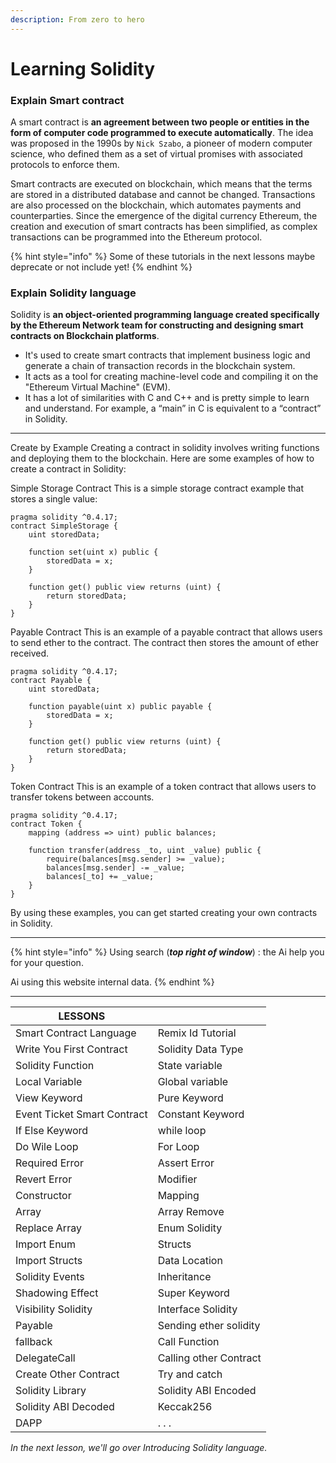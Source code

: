 ```yaml
---
description: From zero to hero
---
```


# Learning Solidity

### Explain Smart contract

A smart contract is **an agreement between two people or entities in the form of computer code programmed to execute automatically**. The idea was proposed in the 1990s by `Nick Szabo`, a pioneer of modern computer science, who defined them as a set of virtual promises with associated protocols to enforce them.

Smart contracts are executed on blockchain, which means that the terms are stored in a distributed database and cannot be changed. Transactions are also processed on the blockchain, which automates payments and counterparties. Since the emergence of the digital currency Ethereum, the creation and execution of smart contracts has been simplified, as complex transactions can be programmed into the Ethereum protocol.

{% hint style="info" %}
Some of these tutorials in the next lessons maybe deprecate or not include yet!
{% endhint %}

### Explain Solidity language

Solidity is **an object-oriented programming language created specifically by the Ethereum Network team for constructing and designing smart contracts on Blockchain platforms**.

* It's used to create smart contracts that implement business logic and generate a chain of transaction records in the blockchain system.
* It acts as a tool for creating machine-level code and compiling it on the "Ethereum Virtual Machine" (EVM).
* It has a lot of similarities with C and C++ and is pretty simple to learn and understand. For example, a “main” in C is equivalent to a “contract” in Solidity.

***

Create by Example Creating a contract in solidity involves writing functions and deploying them to the blockchain. Here are some examples of how to create a contract in Solidity:

Simple Storage Contract This is a simple storage contract example that stores a single value:

```solidity
pragma solidity ^0.4.17; 
contract SimpleStorage { 
	uint storedData; 
	
	function set(uint x) public { 
		storedData = x; 
	} 
	
	function get() public view returns (uint) { 
		return storedData; 
	}
}
```

Payable Contract This is an example of a payable contract that allows users to send ether to the contract. The contract then stores the amount of ether received.

```solidity
pragma solidity ^0.4.17; 
contract Payable { 
	uint storedData; 
	
	function payable(uint x) public payable { 
		storedData = x; 
	} 
	
	function get() public view returns (uint) { 
		return storedData; 
	}
}
```

Token Contract This is an example of a token contract that allows users to transfer tokens between accounts.

```solidity
pragma solidity ^0.4.17; 
contract Token { 
	mapping (address => uint) public balances; 
	
	function transfer(address _to, uint _value) public { 
		require(balances[msg.sender] >= _value); 
		balances[msg.sender] -= _value; 
		balances[_to] += _value; 
	}
}
```

&#x20;By using these examples, you can get started creating your own contracts in Solidity.

***

{% hint style="info" %}
Using search (_**top right of window**_) : the Ai help you for your question.

Ai using this website internal data.
{% endhint %}

***

| LESSONS                     |                        |
| --------------------------- | ---------------------- |
| Smart Contract Language     | Remix Id Tutorial      |
| Write You First Contract    | Solidity Data Type     |
| Solidity Function           | State variable         |
| Local Variable              | Global variable        |
| View Keyword                | Pure Keyword           |
| Event Ticket Smart Contract | Constant Keyword       |
| If Else Keyword             | while loop             |
| Do Wile Loop                | For Loop               |
| Required Error              | Assert Error           |
| Revert Error                | Modifier               |
| Constructor                 | Mapping                |
| Array                       | Array Remove           |
| Replace Array               | Enum Solidity          |
| Import Enum                 | Structs                |
| Import Structs              | Data Location          |
| Solidity Events             | Inheritance            |
| Shadowing Effect            | Super Keyword          |
| Visibility Solidity         | Interface Solidity     |
| Payable                     | Sending ether solidity |
| fallback                    | Call Function          |
| DelegateCall                | Calling other Contract |
| Create Other Contract       | Try and catch          |
| Solidity Library            | Solidity ABI Encoded   |
| Solidity ABI Decoded        | Keccak256              |
| DAPP                        | . . .                  |

_In the next lesson, we'll go over Introducing Solidity language._
